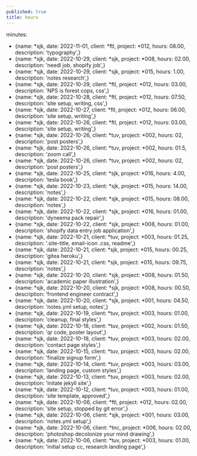 ```yaml
---
published: true
title: hours
---
```

minutes:
  - {name: *sjk, date: 2022-11-01, client: *ftl, project: *012, hours: 08.00, description: 'typography',}
  - {name: *sjk, date: 2022-10-29, client: *sjk, project: *008, hours: 02.00, description: 'needl job, shopify job',}
  - {name: *sjk, date: 2022-10-29, client: *sjk, project: *015, hours: 1.00, description: 'notes research',}
  - {name: *sjk, date: 2022-10-29, client: *ftl, project: *012, hours: 03.00, description: 'NPS is forest cops, css',}
  - {name: *sjk, date: 2022-10-28, client: *ftl, project: *012, hours: 07.50, description: 'site setup, writing, css',}
  - {name: *sjk, date: 2022-10-27, client: *ftl, project: *012, hours: 06.00, description: 'site setup, writing',}
  - {name: *sjk, date: 2022-10-26, client: *ftl, project: *012, hours: 03.00, description: 'site setup, writing',}
  - {name: *sjk, date: 2022-10-26, client: *tuv, project: *002, hours: 02, description: 'post posters',}
  - {name: *sjk, date: 2022-10-26, client: *tuv, project: *002, hours: 01.5, description: 'zoom call',}
  - {name: *sjk, date: 2022-10-26, client: *tuv, project: *002, hours: 02, description: 'post posters',}
  - {name: *sjk, date: 2022-10-25, client: *sjk, project: *016, hours: 4.00, description: 'tesla book',}
  - {name: *sjk, date: 2022-10-23, client: *sjk, project: *015, hours: 14.00, description: 'notes',}  
  - {name: *sjk, date: 2022-10-22, client: *sjk, project: *015, hours: 08.00, description: 'notes',}
  - {name: *sjk, date: 2022-10-22, client: *sjk, project: *016, hours: 01.00, description: 'dyneema pack repair',}
  - {name: *sjk, date: 2022-10-22, client: *sjk, project: *008, hours: 01.00, description: 'shopify data entry job application',}  
  - {name: *sjk, date: 2022-10-21, client: *tuv, project: *003, hours: 01.25, description: '.site-title, email-icon .css, readme',}  
  - {name: *sjk, date: 2022-10-21, client: *sjk, project: *015, hours: 00.25, description: 'gitea heroku',}  
  - {name: *sjk, date: 2022-10-21, client: *sjk, project: *015, hours: 09.75, description: 'notes',}  
  - {name: *sjk, date: 2022-10-20, client: *sjk, project: *008, hours: 01.50, description: 'academic paper illustration',}  
  - {name: *sjk, date: 2022-10-20, client: *sjk, project: *008, hours: 00.50, description: 'frontend engineer contract',}  
  - {name: *sjk, date: 2022-10-20, client: *sjk, project: *001, hours: 04.50, description: 'notes.yml setup, notes',}  
  - {name: *sjk, date: 2022-10-19, client: *tuv, project: *003, hours: 01.00, description: 'cleanup, final styles',}
  - {name: *sjk, date: 2022-10-18, client: *tuv, project: *002, hours: 01.50, description: 'qr code, poster layout',}
  - {name: *sjk, date: 2022-10-18, client: *tuv, project: *003, hours: 02.00, description: 'contact page styles',}
  - {name: *sjk, date: 2022-10-15, client: *tuv, project: *003, hours: 02.00, description: 'finalize signup form',}
  - {name: *sjk, date: 2022-10-14, client: *tuv, project: *003, hours: 03.00, description: 'landing page, custom styles',}  
  - {name: *sjk, date: 2022-10-13, client: *tuv, project: *003, hours: 02.00, description: 'initate jekyll site',}
  - {name: *sjk, date: 2022-10-12, client: *tuv, project: *003, hours: 01.00, description: 'site template, approved',}
  - {name: *sjk, date: 2022-10-06, client: *ftl, project: *012, hours: 02.00, description: 'site setup, stopped by git error',}
  - {name: *sjk, date: 2022-10-06, client: *sjk, project: *001, hours: 03.00, description: 'notes.yml setup',}
  - {name: *sjk, date: 2022-10-06, client: *tnc, project: *006, hours: 02.00, description: 'photoshop decolonize your mind drawing',}
  - {name: *sjk, date: 2022-10-06, client: *tuv, project: *003, hours: 01.00, description: 'initial setup cc, research landing page',}
